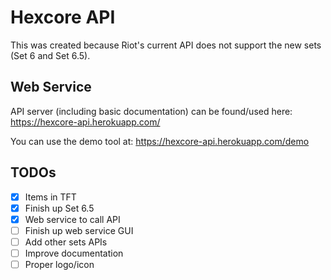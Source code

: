 # Hexcore API

This was created because Riot's current API does not support the new sets (Set 6 and Set 6.5).

## Web Service
API server (including basic documentation) can be found/used here: https://hexcore-api.herokuapp.com/

You can use the demo tool at: https://hexcore-api.herokuapp.com/demo

## TODOs
- [x] Items in TFT
- [x] Finish up Set 6.5
- [x] Web service to call API
- [ ] Finish up web service GUI
- [ ] Add other sets APIs
- [ ] Improve documentation
- [ ] Proper logo/icon

